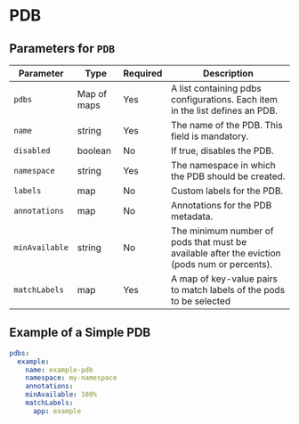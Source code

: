 # PDB

## Parameters for `PDB`

| Parameter      | Type        | Required | Description                                                                                  |
|----------------|-------------|----------|----------------------------------------------------------------------------------------------|
| `pdbs`         | Map of maps | Yes      | A list containing pdbs configurations. Each item in the list defines an PDB.                 |
| `name`         | string      | Yes      | The name of the PDB. This field is mandatory.                                                |
| `disabled`     | boolean     | No       | If true, disables the PDB.                                                                   |
| `namespace`    | string      | Yes      | The namespace in which the PDB should be created.                                            |
| `labels`       | map         | No       | Custom labels for the PDB.                                                                   |
| `annotations`  | map         | No       | Annotations for the PDB metadata.                                                            |
| `minAvailable` | string      | No       | The minimum number of pods that must be available after the eviction (pods num or percents). |
| `matchLabels`  | map         | Yes      | A map of key-value pairs to match labels of the pods to be selected                          |

## Example of a Simple PDB

```yaml
pdbs:
  example:
    name: example-pdb
    namespace: my-namespace
    annotations:
    minAvailable: 100%
    matchLabels:
      app: example
```
